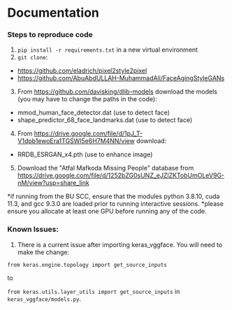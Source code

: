 # Documentation 

### Steps to reproduce code
1. `pip install -r requirements.txt` in a new virtual environment
2. `git clone`:

- https://github.com/eladrich/pixel2style2pixel
- https://github.com/AbuAbdULLAH-MuhammadAli/FaceAgingStyleGANs

3. From https://github.com/davisking/dlib-models download the models (you may have to change the paths in the code):

- mmod_human_face_detector.dat (use to detect face)
- shape_predictor_68_face_landmarks.dat (use to detect face)

4. From https://drive.google.com/file/d/1pJ_T-V1dpb1ewoEra1TGSWl5e6H7M4NN/view download:

- RRDB_ESRGAN_x4.pth (use to enhance image)

5. Download the "Atfal Mafkoda Missing People" database from https://drive.google.com/file/d/1252bZG0sUNZ_eJZlZKTobUmOLeV9G-nM/view?usp=share_link

*if running from the BU SCC, ensure that the modules python 3.8.10, cuda 11.3, and gcc 9.3.0 are loaded prior to running interactive sessions.
*please ensure you allocate at least one GPU before running any of the code.








### Known Issues:
1. There is a current issue after importing keras_vggface. You will need to make the change:

`from keras.engine.topology import get_source_inputs`

to

`from keras.utils.layer_utils import get_source_inputs` in `keras_vggface/models.py`.

